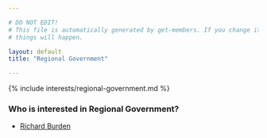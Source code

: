 ```yaml
---

# DO NOT EDIT!
# This file is automatically generated by get-members. If you change it, bad
# things will happen.

layout: default
title: "Regional Government"

---
```


{% include interests/regional-government.md %}

### Who is interested in Regional Government?


* [Richard Burden](members/richard-burden.html)
